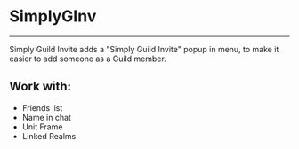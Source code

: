 # SimplyGInv
--------------
Simply Guild Invite adds a "Simply Guild Invite" popup in menu, to make it easier to add someone as a Guild member.
## Work with:
 * Friends list
 * Name in chat
 * Unit Frame
 * Linked Realms
